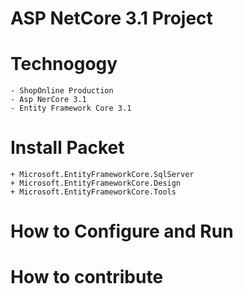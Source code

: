 # ASP NetCore 3.1 Project 
# Technogogy
	- ShopOnline Production
	- Asp NerCore 3.1
	- Entity Framework Core 3.1
# Install Packet 
	+ Microsoft.EntityFrameworkCore.SqlServer
	+ Microsoft.EntityFrameworkCore.Design
	+ Microsoft.EntityFrameworkCore.Tools
# How to Configure and Run
# How to contribute
